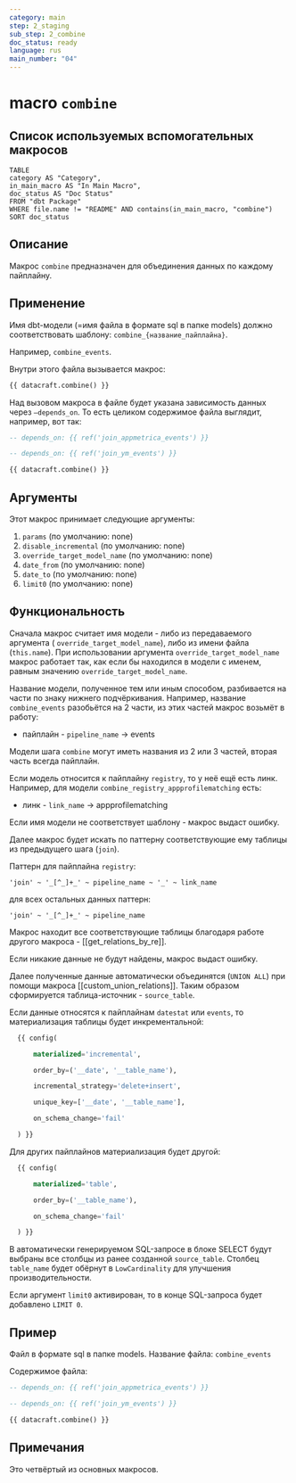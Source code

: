 ```yaml
---
category: main
step: 2_staging
sub_step: 2_combine
doc_status: ready
language: rus
main_number: "04"
---
```

# macro `combine`

## Список используемых вспомогательных макросов

```dataview
TABLE 
category AS "Category", 
in_main_macro AS "In Main Macro",
doc_status AS "Doc Status"
FROM "dbt Package"
WHERE file.name != "README" AND contains(in_main_macro, "combine")
SORT doc_status
```

## Описание

Макрос `combine` предназначен для объединения данных по каждому пайплайну.
## Применение

Имя dbt-модели (=имя файла в формате sql в папке models) должно соответствовать шаблону:
`combine_{название_пайплайна}`.

Например, `combine_events`.

Внутри этого файла вызывается макрос:

```sql
{{ datacraft.combine() }}
```
Над вызовом макроса в файле будет указана зависимость данных через `—depends_on`. То есть целиком содержимое файла выглядит, например, вот так:
```sql
-- depends_on: {{ ref('join_appmetrica_events') }}

-- depends_on: {{ ref('join_ym_events') }}

{{ datacraft.combine() }}
```
## Аргументы

Этот макрос принимает следующие аргументы:

1. `params` (по умолчанию: none)
2.  `disable_incremental` (по умолчанию: none)
3. `override_target_model_name` (по умолчанию: none)
4. `date_from` (по умолчанию: none)
5. `date_to` (по умолчанию: none)
6. `limit0` (по умолчанию: none)
## Функциональность

Сначала макрос считает имя модели - либо из передаваемого аргумента (
`override_target_model_name`), либо из имени файла (`this.name`). При использовании аргумента `override_target_model_name` макрос работает так, как если бы находился в модели с именем, равным значению `override_target_model_name`.

Название модели, полученное тем или иным способом, разбивается на части по знаку нижнего подчёркивания. Например, название `combine_events` разобьётся на 2 части, из этих частей макрос возьмёт в работу:
- пайплайн - `pipeline_name` → events

Модели шага `combine` могут иметь названия из 2 или 3 частей, вторая часть всегда пайплайн.

Если модель относится к пайплайну `registry`, то у неё ещё есть линк. Например, для модели `combine_registry_appprofilematching` есть:
- линк - `link_name` → appprofilematching

Если имя модели не соответствует шаблону - макрос выдаст ошибку.

Далее макрос будет искать по паттерну соответствующие ему таблицы из предыдущего шага (`join`).
 
 Паттерн для пайплайна `registry`:

`'join' ~ '_[^_]+_' ~ pipeline_name ~ '_' ~ link_name`

для всех остальных данных паттерн:

`'join' ~ '_[^_]+_' ~ pipeline_name`

Макрос находит все соответствующие таблицы благодаря работе другого макроса - [[get_relations_by_re]].

Если никакие данные не будут найдены, макрос выдаст ошибку.

Далее полученные данные автоматически объединятся (`UNION ALL`) при помощи макроса [[custom_union_relations]]. Таким образом сформируется таблица-источник - `source_table`.

Если данные относятся к пайплайнам `datestat` или `events`, то материализация таблицы будет инкрементальной:

```sql
  {{ config(

      materialized='incremental',

      order_by=('__date', '__table_name'),

      incremental_strategy='delete+insert',

      unique_key=['__date', '__table_name'],

      on_schema_change='fail'

  ) }}
```

Для других пайплайнов материализация будет другой:

```sql
  {{ config(

      materialized='table',

      order_by=('__table_name'),

      on_schema_change='fail'

  ) }}
```
В автоматически генерируемом SQL-запросе в блоке SELECT будут выбраны все столбцы из ранее созданной `source_table`. Столбец `table_name` будет обёрнут в `LowCardinality` для улучшения производительности.

Если аргумент `limit0` активирован, то в конце SQL-запроса будет добавлено `LIMIT 0`.

## Пример

Файл в формате sql в папке models. Название файла: 
`combine_events`

Содержимое файла:
```sql
-- depends_on: {{ ref('join_appmetrica_events') }}

-- depends_on: {{ ref('join_ym_events') }}

{{ datacraft.combine() }}
```

## Примечания

Это четвёртый из основных макросов.